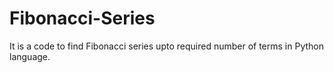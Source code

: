 # Fibonacci-Series
It is a code to find Fibonacci series upto required number of terms in Python language.
